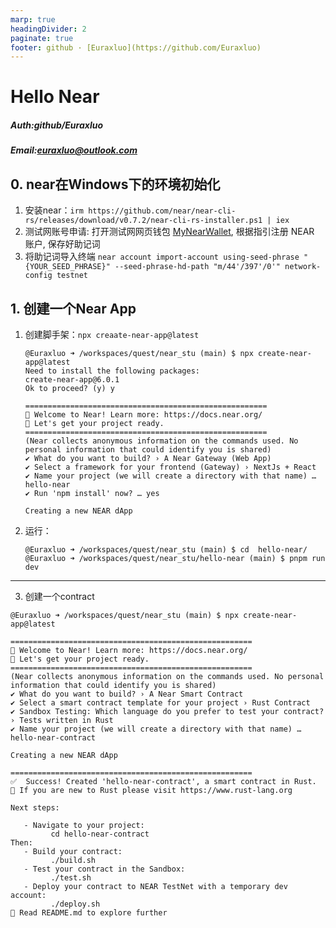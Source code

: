 ```yaml
---
marp: true
headingDivider: 2
paginate: true
footer: github · [Euraxluo](https://github.com/Euraxluo)
---
```


# Hello Near 
##### Auth:github/Euraxluo
##### Email:euraxluo@outlook.com

## 0. near在Windows下的环境初始化
1. 安装near：`irm https://github.com/near/near-cli-rs/releases/download/v0.7.2/near-cli-rs-installer.ps1 | iex`
2. 测试网账号申请:
打开测试网网页钱包 [MyNearWallet](https://testnet.mynearwallet.com), 根据指引注册 NEAR 账户, 保存好助记词
3. 将助记词导入终端
   `near account import-account using-seed-phrase "{YOUR_SEED_PHRASE}" --seed-phrase-hd-path "m/44'/397'/0'" network-config testnet`

## 1. 创建一个Near App
<!--
footer: https://docs.near.org/tutorials/examples/hello-near
-->
1. 创建脚手架：`npx creaate-near-app@latest`
    ```
    @Euraxluo ➜ /workspaces/quest/near_stu (main) $ npx create-near-app@latest
    Need to install the following packages:
    create-near-app@6.0.1
    Ok to proceed? (y) y

    ======================================================
    👋 Welcome to Near! Learn more: https://docs.near.org/
    🔧 Let's get your project ready.
    ======================================================
    (Near collects anonymous information on the commands used. No personal information that could identify you is shared)
    ✔ What do you want to build? › A Near Gateway (Web App)
    ✔ Select a framework for your frontend (Gateway) › NextJs + React
    ✔ Name your project (we will create a directory with that name) … hello-near
    ✔ Run 'npm install' now? … yes

    Creating a new NEAR dApp
    ```

2. 运行：
    ```
    @Euraxluo ➜ /workspaces/quest/near_stu (main) $ cd  hello-near/
    @Euraxluo ➜ /workspaces/quest/near_stu/hello-near (main) $ pnpm run dev
    ```
---
3. 创建一个contract
```
@Euraxluo ➜ /workspaces/quest/near_stu (main) $ npx create-near-app@latest

======================================================
👋 Welcome to Near! Learn more: https://docs.near.org/
🔧 Let's get your project ready.
======================================================
(Near collects anonymous information on the commands used. No personal information that could identify you is shared)
✔ What do you want to build? › A Near Smart Contract
✔ Select a smart contract template for your project › Rust Contract
✔ Sandbox Testing: Which language do you prefer to test your contract? › Tests written in Rust
✔ Name your project (we will create a directory with that name) … hello-near-contract

Creating a new NEAR dApp

======================================================
✅  Success! Created 'hello-near-contract', a smart contract in Rust.
🦀 If you are new to Rust please visit https://www.rust-lang.org 

Next steps:

   - Navigate to your project:
         cd hello-near-contract
Then:
   - Build your contract:
         ./build.sh
   - Test your contract in the Sandbox:
         ./test.sh
   - Deploy your contract to NEAR TestNet with a temporary dev account:
         ./deploy.sh
🧠 Read README.md to explore further
```
